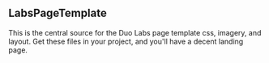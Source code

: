 ## LabsPageTemplate

This is the central source for the Duo Labs page template css, imagery, and layout. Get these files in your project, and you'll have a decent landing page.
